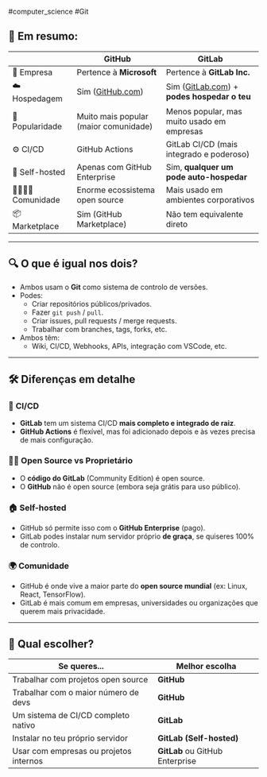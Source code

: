 
#computer_science #Git

## 🧠 Em resumo:

||**GitHub**|**GitLab**|
|---|---|---|
|🏢 Empresa|Pertence à **Microsoft**|Pertence à **GitLab Inc.**|
|☁️ Hospedagem|Sim ([GitHub.com](http://GitHub.com))|Sim ([GitLab.com](http://GitLab.com)) + **podes hospedar o teu**|
|💬 Popularidade|Muito mais popular (maior comunidade)|Menos popular, mas muito usado em empresas|
|⚙️ CI/CD|GitHub Actions|GitLab CI/CD (mais integrado e poderoso)|
|🔐 Self-hosted|Apenas com GitHub Enterprise|Sim, **qualquer um pode auto-hospedar**|
|👨‍👩‍👧‍👦 Comunidade|Enorme ecossistema open source|Mais usado em ambientes corporativos|
|📦 Marketplace|Sim (GitHub Marketplace)|Não tem equivalente direto|

---

## 🔍 O que é igual nos dois?

- Ambos usam o **Git** como sistema de controlo de versões.
- Podes:
    - Criar repositórios públicos/privados.
    - Fazer `git push` / `pull`.
    - Criar issues, pull requests / merge requests.
    - Trabalhar com branches, tags, forks, etc.
- Ambos têm:
    - Wiki, CI/CD, Webhooks, APIs, integração com VSCode, etc.

---

## 🛠️ Diferenças em detalhe

### 🧪 **CI/CD**

- **GitLab** tem um sistema CI/CD **mais completo e integrado de raiz**.
- **GitHub Actions** é flexível, mas foi adicionado depois e às vezes precisa de mais configuração.

### 🧑‍💻 **Open Source vs Proprietário**

- O **código do GitLab** (Community Edition) é open source.
- O **GitHub** não é open source (embora seja grátis para uso público).

### 🏠 **Self-hosted**

- GitHub só permite isso com o **GitHub Enterprise** (pago).
- GitLab podes instalar num servidor próprio **de graça**, se quiseres 100% de controlo.

### 🌍 **Comunidade**

- GitHub é onde vive a maior parte do **open source mundial** (ex: Linux, React, TensorFlow).
- GitLab é mais comum em empresas, universidades ou organizações que querem mais privacidade.

---

## 👀 Qual escolher?

| Se queres...                           | Melhor escolha                  |
| -------------------------------------- | ------------------------------- |
| Trabalhar com projetos open source     | **GitHub**                      |
| Trabalhar com o maior número de devs   | **GitHub**                      |
| Um sistema de CI/CD completo nativo    | **GitLab**                      |
| Instalar no teu próprio servidor       | **GitLab (Self-hosted)**        |
| Usar com empresas ou projetos internos | **GitLab** ou GitHub Enterprise |